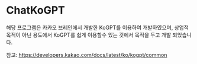 # ChatKoGPT

해당 프로그램은 카카오 브레인에서 개발한 KoGPT를 이용하여 개발하였으며, 
상업적 목적이 아닌 용도에서 KoGPT를 쉽게 이용할수 있는 것에서 목적을 두고 개발 되었습니다.

참고: https://developers.kakao.com/docs/latest/ko/kogpt/common
